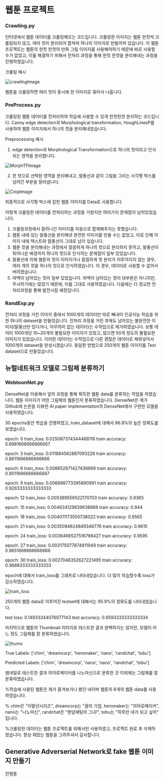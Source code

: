 # **웹툰 프로젝트**

### Crawling.py

인터넷에서 웹툰 데이터를 크롤링해오는 코드입니다. 
크롤링한 이미지는 웹툰 한컷씩 크롤링되지 않고, 여러 컷이 분리되어 합쳐져 하나의 이미지로 만들어져 있습니다.
이 웹툰 프로젝트는 웹툰의 한컷 한컷의 만화 그림 이미지를 사용해야하기 때문에 바로 사용할 수가 없었고, 이를 해결하기 위해서 전처리 과정을 통해 한컷 한컷을 분리해내는 과정을 진행하였습니다.

크롤링 예시

![crawlingImage](https://user-images.githubusercontent.com/54815470/133966483-6217447f-3f18-42e7-9270-dea5ac71a7ef.png)

웹툰을 크롤링하면 여러 컷이 동시에 한 이미지로 묶어서 나옵니다.


### PreProcess.py

크롤링된 웹툰 데이터를 전처리하여 학습에 사용할 수 있게 한컷한컷 분리하는 코드입니다.
Canny edge detection과 Morphological transformation, HoughLinesP를 사용하여 웹툰 이미지에서 하나의 컷을 분리해내었습니다.

Preprocessing 예시

1. edge detection과 Morphological Transformation으로 하나의 컷이라고 인식되는 영역을 분리합니다.

![MorphTFImage](https://user-images.githubusercontent.com/54815470/133968632-1e70963a-b713-487d-bd00-bbd237c53efc.png)


2. 한 컷으로 선택된 영역을 분리해내고, 말풍선과 같이 그림을 그리는 사각형 박스를 넘어간 부분을 잘라냅니다.

![CropImage](https://user-images.githubusercontent.com/54815470/133968647-8a6ede78-470b-46e8-8d27-12f17bd71eee.png)


최종적으로 사각형 박스에 잡힌 웹툰 이미지를 Data로 사용합니다.

이렇게 크롤링한 데이터를 전처리하는 과정을 거쳤지만 여러가지 문제점이 남아있었습니다.

1. 크롤링과정에서 잘려나간 이미지를 자동으로 합체해주지는 못했습니다.
2. 웹툰 내에 있는 말풍선을 분리해낸 완전한 이미지를 만들 수는 없었고, 이로 인해 이미지 내에 텍스트와 말풍선이 그대로 남아 있습니다.
3. 웹툰 컷을 분리해내는 과정에서 깔끔하게 하나의 컷으로 분리하지 못하고, 말풍선이 튀어나온 배경까지 하나의 컷으로 인식하는 문제점이 일부 있었습니다.
4. 말풍선에 의해 웹툰의 컷이 이어지거나 깔끔하게 컷 분리가 이루어지지 않는 경우, 여러 개의 컷을 하나의 컷으로 인식하였습니다. 이 경우, 데이터로 사용할 수 없어서 버려졌습니다.
5. 여백이 남아있는 컷이 일부 있었습니다. 여백이 남아있는 컷이 대부분은 아니지만, 무시하기에는 많았기 때문에, 이를 그대로 사용하였습니다. 다음에는 더 정교한 전처리과정을 통해 발전시킬 예정입니다. 


### RandExp.py

전처리 과정을 거친 이미지 중에서 1000개의 데이터만 따로 빼내어 인공지능 학습을 위한 하나의 dataset을 만들었습니다.
전처리 과정을 거친 후에도 남아있는 불완전한 이미지(말풍선만 있다거나, 아무의미 없는 데이터)는 수작업으로 제거하였습니다.
보통 데이터 1000개당 10~20개의 불필요한 이미지가 있었고, 많으면 50개 정도의 불필요한 이미지가 있었습니다.
이러한 데이터는 수작업으로 다른 괜찮은 데이터로 채워넣어서 1000개의 dataset을 완성시켰습니다.
동일한 방법으로 250개의 웹툰 이미지를 Test dataset으로 만들었습니다.

## 뉴럴네트워크 모델로 그림체 분류하기

### WebtoonNet.py

DenseNet을 이용해서 앞의 과정을 통해 획득한 웹툰 data를 분류하는 작업을 하였습니다. 웹툰 이미지가 어떤 그림체의 웹툰인지 분류하였습니다.
DenseNet은 제가 Github에 논문을 리뷰한 AI paper implementation의 DenseNet에서 구현한 모델을 사용하였습니다.

30 epochs동안 학습을 진행하였고, train_dataset에 대해서 96.9%의 높은 정확도를 보였습니다.

epoch:  0 train_loss:  0.025087374344468116
          train accuracy:  0.6981666666666667
          
epoch:  3 train_loss:  0.011884582887093226
          train accuracy:  0.8611666666666666
          
epoch:  6 train_loss:  0.008652871427436669
          train accuracy:  0.9011666666666667
          
epoch:  9 train_loss:  0.006698773395890991
          train accuracy:  0.9263333333333333
          
epoch:  12 train_loss:  0.005389556522170703
          train accuracy:  0.9365
          
epoch:  15 train_loss:  0.004634129839638869
          train accuracy:  0.944
          
epoch:  18 train_loss:  0.004011173550738022
          train accuracy:  0.9565
          
epoch:  21 train_loss:  0.0035094624849346776
          train accuracy:  0.9615
          
epoch:  24 train_loss:  0.0036466527516798427
          train accuracy:  0.9595
          
epoch:  27 train_loss:  0.003175077874911949
          train accuracy:  0.9651666666666666
          
epoch:  30 train_loss:  0.0027046352627221495
          train accuracy:  0.9688333333333333
          

epoch에 대해서 train_loss를 그래프로 나타내었습니다. 더 많이 학습할수록 loss가 감소하였습니다.

![train_loss](https://user-images.githubusercontent.com/54815470/134124116-672f3518-a052-4d77-a253-84b253c20403.png)

250개의 웹툰 data로 이루어진 testset에 대해서는 95.9%의 정확도를 나타내었습니다.

test loss:  0.14933344076077143     test accuracy:  0.9593333333333334

마지막으로 웹툰의 Thumbnail 이미지로 테스트한 결과 완벽하지는 않지만, 모델이 어느 정도 그림체를 잘 분류하였습니다.

![thums](https://user-images.githubusercontent.com/54815470/134125762-f7ffc7c7-775e-4ecf-aa77-9e34d8f07fad.png)

True Labels:       ['chim', 'dreamcorp', 'heromaker', 'nano', 'randchat', 'tobu']

Predicted Labels:  ['chim', 'dreamcorp', 'nano', 'nano', 'randchat', 'tobu']

썸네일로 테스트한 결과 히어로메이커를 나노마신으로 분류한 것 이외에는 그림체를 잘 분류하였습니다. 

%학습에 사용된 웹툰은 제가 즐겨보거나 봤던 네이버 웹툰의 6개의 웹툰 data를 사용하였습니다.

% chim은 "이말년시리즈", dreamcorp는 "꿈의 기업, heromaker는 "히어로메이커", nano는 "나노마신", randchat은 "랜덤채팅의 그녀!", tobu는 "하루만 네가 되고 싶어" 입니다.  
  
%크롤링한 데이터는 웹툰 프로젝트를 위해서만 사용하였고, 프로젝트 완료 후 삭제하였습니다. 항상 재밌는 웹툰을 그려주셔서 감사합니다.

## Generative Adverserial Network로 fake 웹툰 이미지 만들기

진행중
